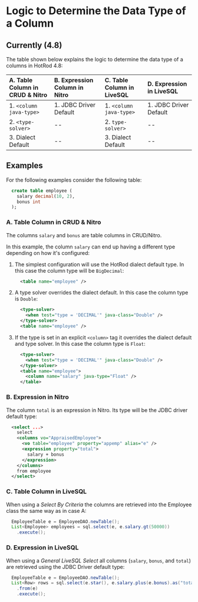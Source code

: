 # Logic to Determine the Data Type of a Column

## Currently (4.8)

The table shown below explains the logic to determine the data type of a columns in HotRod 4.8:

| A. Table Column in CRUD &amp; Nitro | B. Expression Column in Nitro | C. Table Column in LiveSQL | D. Expression in LiveSQL |
| :----------------------------- | :-------- | :----------------------- | :-- |
| 1. `<column java-type>` | 1. JDBC Driver Default        | 1. `<column java-type>` | 1. JDBC Driver Default |
| 2. `<type-solver>`                | --                         | 2. `type-solver>`                 | -- |
| 3. Dialect Default                | --                         | 3. Dialect Default | -- |

## Examples

For the following examples consider the following table:

```sql
  create table employee (
    salary decimal(10, 2),
    bonus int
  );
```

### A. Table Column in CRUD &amp; Nitro

The columns `salary` and `bonus` are table columns in CRUD/Nitro.

In this example, the column `salary` can end up having a different type depending on how it's configured:

1. The simplest configuration will use the HotRod dialect default type. In this case the column type will be `BigDecimal`:

    ```xml
      <table name="employee" />
    ```

2. A type solver overrides the dialect default. In this case the column type is `Double`:

    ```xml
      <type-solver>
        <when test="type = 'DECIMAL'" java-class="Double" />
      </type-solver>
      <table name="employee" />
    ```

3. If the type is set in an explicit `<column>` tag it overrides the dialect default and type solver. In this case the column type is `Float`:

    ```xml
      <type-solver>
        <when test="type = 'DECIMAL'" java-class="Double" />
      </type-solver>
      <table name="employee">
        <column name="salary" java-type="Float" />
      </table>
    ```

### B. Expression in Nitro

The column `total` is an expression in Nitro. Its type will be the JDBC driver default type:

```xml
  <select ...>
    select
    <columns vo="AppraisedEmployee">
      <vo table="employee" property="appemp" alias="e" />
      <expression property="total">
        salary + bonus
      </expression>
    </columns>
    from employee
  </select>
```

### C. Table Column in LiveSQL

When using a *Select By Criteria* the columns are retrieved into the Employee class the same way as in case A:

```java
  EmployeeTable e = EmployeeDAO.newTable();
  List<Employee> employees = sql.select(e, e.salary.gt(50000))
    .execute();
```

### D. Expression in LiveSQL

When using a *General LiveSQL Select* all columns (`salary`, `bonus`, and `total`) are retrieved using the JDBC Driver default type:

```java
  EmployeeTable e = EmployeeDAO.newTable();
  List<Row> rows = sql.select(e.star(), e.salary.plus(e.bonus).as("total"))
    .from(e)
    .execute();
```

